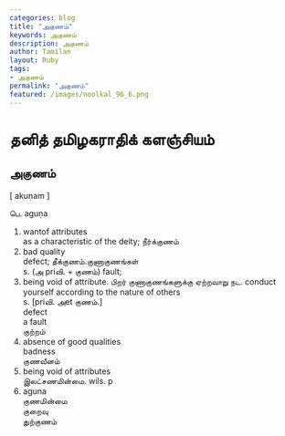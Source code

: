 ```yaml
---  
categories: blog  
title: "அகுணம்"
keywords: அகுணம்  
description: அகுணம்
author: Tamilan  
layout: Ruby  
tags:     
- அகுணம்
permalink: "அகுணம்"  
featured: /images/noolkal_96_6.png  
--- 
```

# தனித் தமிழகராதிக் களஞ்சியம்
## அகுணம்

[ akuṇam ]  
  
பெ. aguṇa  
1. wantof attributes  
as a characteristic of the deity; நீர்க்குணம்  
2. bad quality  
defect; தீக்குணம்.குணாகுணங்கள்  
s. (அ priவி. + குணம்) fault;  
2. being void of attribute. பிறர் குணாகுணங்களுக்கு ஏற்றவாறு நட. conduct yourself according to the nature of others  
s. [priவி. அet குணம்.]  
defect  
a fault  
குற்றம்  
2. absence of good qualities  
badness  
குணவீனம்  
3. being void of attributes  
இலட்சணமின்மை. wils. p  
5. aguna  
குணமின்மை  
குறைவு  
துற்குணம்